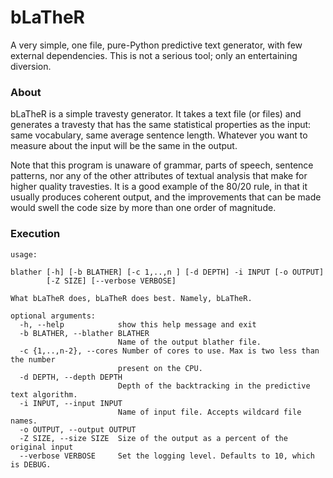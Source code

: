 # bLaTheR
A very simple, one file, pure-Python predictive text generator, with few
external dependencies. This is not a serious tool; only an entertaining
diversion.

### About

bLaTheR is a simple travesty generator. It takes a text file (or files) and 
generates a travesty that has the same statistical properties as the
input: same vocabulary, same average sentence length. Whatever you want
to measure about the input will be the same in the output. 

Note that this program is unaware of grammar, parts of speech, sentence
patterns, nor any of the other attributes of textual analysis that make 
for higher quality travesties. It is a good example of the 80/20 rule, in
that it usually produces coherent output, and the improvements that can be
made would swell the code size by more than one order of magnitude.

### Execution

```
usage: 

blather [-h] [-b BLATHER] [-c 1,..,n ] [-d DEPTH] -i INPUT [-o OUTPUT] 
        [-Z SIZE] [--verbose VERBOSE]

What bLaTheR does, bLaTheR does best. Namely, bLaTheR.

optional arguments:
  -h, --help            show this help message and exit
  -b BLATHER, --blather BLATHER
                        Name of the output blather file.
  -c {1,..,n-2}, --cores Number of cores to use. Max is two less than the number 
                        present on the CPU.
  -d DEPTH, --depth DEPTH
                        Depth of the backtracking in the predictive text algorithm.
  -i INPUT, --input INPUT
                        Name of input file. Accepts wildcard file names.
  -o OUTPUT, --output OUTPUT
  -Z SIZE, --size SIZE  Size of the output as a percent of the original input
  --verbose VERBOSE     Set the logging level. Defaults to 10, which is DEBUG.
```
